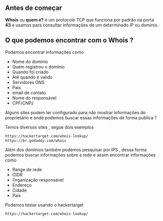
## Antes de começar
**Whois** ou **quem é?** é um protocolo TCP que funciona por padrão na porta **43** e usamos para consultar informações de um determinado IP ou domínio.

## O que podemos encontrar com o Whois ?
Podemos encontrar informações como
- Nome do domínio
- Quem registrou o domínio
- Quando foi criado
- Até quando é valido
- Servidores DNS
- Pais
- email de contato
- Nome do responsável
- CPF/CNPJ

Alguns sites podem ter configurado para não mostrar informações do proprietário e onde podemos buscar essas informações de forma publica ?

Temos diversos sites , segue dois exemplos
```sh
https://hackertarget.com/whois-lookup/
https://br.godaddy.com/whois
```

Além dos domínios também podemos pesquisar por IPS , dessa forma podemos buscar informações sobre a rede e assim encontrar informações como
- Range de rede
- CIDR
- Organização responsável
- Endereço
- Cidade
- Pais

Podemos testar usando o hackertarget
```sh
https://hackertarget.com/whois-lookup/
```
